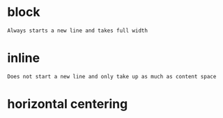 # block
    Always starts a new line and takes full width
# inline
    Does not start a new line and only take up as much as content space
# horizontal centering